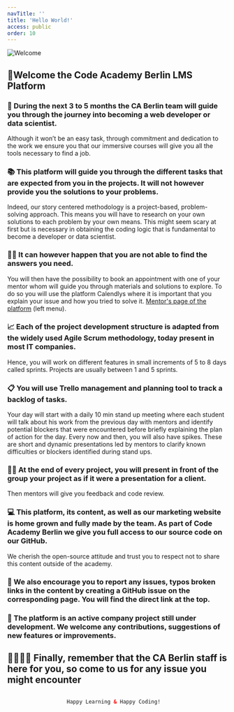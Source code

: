 ```yaml
---
navTitle: ''
title: 'Hello World!'
access: public
order: 10
---
```


![Welcome](staticAsset/linkedin-header.png)

## 🌄Welcome the Code Academy Berlin LMS Platform

### 🧭 During the next 3 to 5 months the CA Berlin team will guide you through the journey into becoming a web developer or data scientist.
Although it won’t be an easy task, through commitment and dedication to the work we ensure you that our immersive courses will give you all the tools necessary to find a job.

### 📚 This platform will guide you through the different tasks that are expected from you in the projects. It will not however provide you the solutions to your problems.
Indeed, our story centered methodology is a project-based, problem-solving approach. This means you will have to research on your own solutions to each problem by your own means.
This might seem scary at first but is necessary in obtaining the coding logic that is fundamental to become a developer or data scientist.

### 👩‍🏫 It can however happen that you are not able to find the answers you need.
You will then have the possibility to book an appointment with one of your mentor whom will guide you through materials and solutions to explore.
To do so you will use the platform Calendlys where it is important that you explain your issue and how you tried to solve it.
[Mentor's page of the platform](./mentors) (left menu).

### 📈 Each of the project development structure is adapted from the widely used Agile Scrum methodology, today present in most IT companies.
Hence, you will work on different features in small increments of 5 to 8 days called sprints. Projects are usually between 1 and 5 sprints.

### 📋 You will use Trello management and planning tool to track a backlog of tasks.
Your day will start with a daily 10 min stand up meeting where each student will talk about his work from the previous day with mentors and identify potential blockers that were encountered before briefly explaining the plan of action for the day.
Every now and then, you will also have spikes. These are short and dynamic presentations led by mentors to clarify known difficulties or blockers identified during stand ups.

### 🏋️‍♂️ At the end of every project, you will present in front of the group your project as if it were a presentation for a client.
Then mentors will give you feedback and code review.

### 💻 This platform, its content, as well as our marketing website is home grown and fully made by the team. As part of Code Academy Berlin we give you full access to our source code on our GitHub.
We cherish the open-source attitude and trust you to respect not to share this content outside of the academy.

### 📢 We also encourage you to report any issues, typos broken links in the content by creating a GitHub issue on the corresponding page. You will find the direct link at the top.

### 🚧 The platform is an active company project still under development. We welcome any contributions, suggestions of new features or improvements.

## 👨‍👩‍👧‍👦 Finally, remember that the CA Berlin staff is here for you, so come to us for any issue you might encounter

```html

                   Happy Learning & Happy Coding!

```
